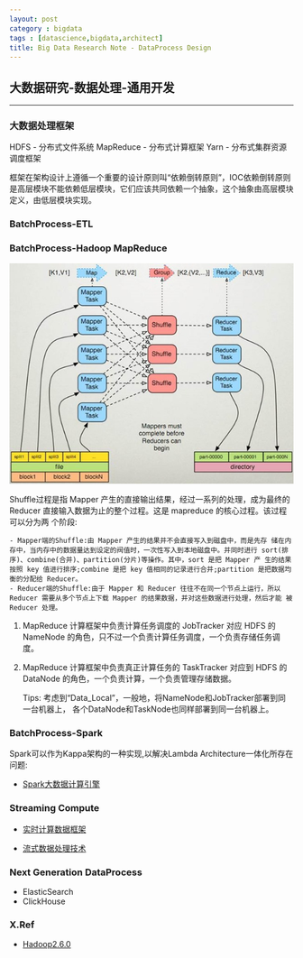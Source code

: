 ```yaml
---
layout: post
category : bigdata
tags : [datascience,bigdata,architect]
title: Big Data Research Note - DataProcess Design
---
```


## 大数据研究-数据处理-通用开发
-------------------------------------------------------------

### 大数据处理框架

HDFS - 分布式文件系统
MapReduce - 分布式计算框架
Yarn - 分布式集群资源调度框架

框架在架构设计上遵循一个重要的设计原则叫“依赖倒转原则”，IOC依赖倒转原则是高层模块不能依赖低层模块，它们应该共同依赖一个抽象，这个抽象由高层模块定义，由低层模块实现。


### BatchProcess-ETL

### BatchProcess-Hadoop MapReduce

![MapReduce](_includes/mapreduce.jpg)

Shuffle过程是指 Mapper 产生的直接输出结果，经过一系列的处理，成为最终的
Reducer 直接输入数据为止的整个过程。这是 mapreduce 的核心过程。该过程可以分为两 个阶段:

	- Mapper端的Shuffle:由 Mapper 产生的结果并不会直接写入到磁盘中，而是先存 储在内存中，当内存中的数据量达到设定的阀值时，一次性写入到本地磁盘中。并同时进行 sort(排序)、combine(合并)、partition(分片)等操作。其中，sort 是把 Mapper 产 生的结果按照 key 值进行排序;combine 是把 key 值相同的记录进行合并;partition 是把数据均衡的分配给 Reducer。
	- Reducer端的Shuffle:由于 Mapper 和 Reducer 往往不在同一个节点上运行，所以Reducer 需要从多个节点上下载 Mapper 的结果数据，并对这些数据进行处理，然后才能 被 Reducer 处理。

1. MapReduce 计算框架中负责计算任务调度的 JobTracker 对应 HDFS 的 NameNode 的角色，只不过一个负责计算任务调度，一个负责存储任务调度。

2. MapReduce 计算框架中负责真正计算任务的 TaskTracker 对应到 HDFS 的 DataNode 的角色，一个负责计算，一个负责管理存储数据。

	Tips:
	考虑到“Data_Local”，一般地，将NameNode和JobTracker部署到同一台机器上， 各个DataNode和TaskNode也同样部署到同一台机器上。

### BatchProcess-Spark

Spark可以作为Kappa架构的一种实现,以解决Lambda Architecture一体化所存在问题:

- [Spark大数据计算引擎](2017-03-29-spark-bigdata-arch-note.md)

### Streaming Compute 

- [实时计算数据框架](2017-07-27-bigdata-research-dataprocess-realtime-framework.md)

- [流式数据处理技术](2018-05-31-bigdata-research-dataprocess-stream-compute.md)


### Next Generation DataProcess

- ElasticSearch
- ClickHouse



### X.Ref


- [Hadoop2.6.0](http://hadoop.apache.org/docs/r2.6.0/)

